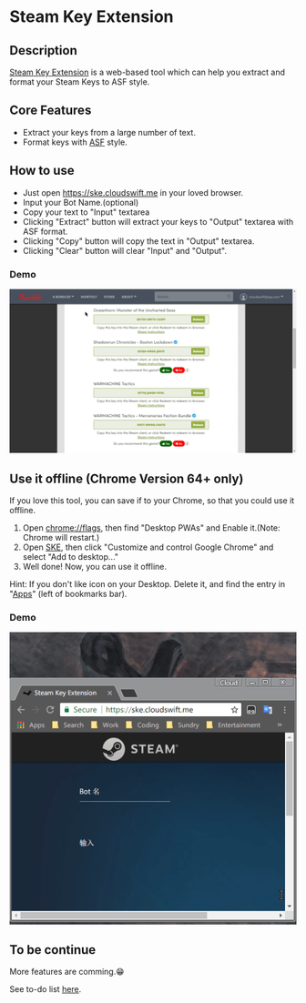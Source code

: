 # Steam Key Extension

## Description

[Steam Key Extension](https://ske.cloudswift.me) is a web-based tool which can help you extract and format your Steam Keys to ASF style.

## Core Features

- Extract your keys from a large number of text.
- Format keys with [ASF](https://github.com/JustArchi/ArchiSteamFarm) style.

## How to use

- Just open https://ske.cloudswift.me in your loved browser.
- Input your Bot Name.(optional)
- Copy your text to "Input" textarea
- Clicking "Extract" button will extract your keys to "Output" textarea with ASF format.
- Clicking "Copy" button will copy the text in "Output" textarea.
- Clicking "Clear" button will clear "Input" and "Output".

### Demo

![Extract Keys Demo](resources/ExtractKeysDemo.gif)

## Use it offline (Chrome Version 64+ only)

If you love this tool, you can save if to your Chrome, so that you could use it offline.

1. Open [chrome://flags](chrome://flags), then find "Desktop PWAs" and Enable it.(Note: Chrome will restart.)
2. Open [SKE](https://ske.cloudswift.me), then click "Customize and control Google Chrome" and select "Add to desktop..."
3. Well done! Now, you can use it offline.

Hint: If you don't like icon on your Desktop. Delete it, and find the entry in "[Apps](chrome://apps)" (left of bookmarks bar).

### Demo

![Add to Desktop](resources/AddtoDesktop.gif)

## To be continue

More features are comming.😁

See to-do list [here](https://github.com/Cloud-Swift/SKE/issues/1).